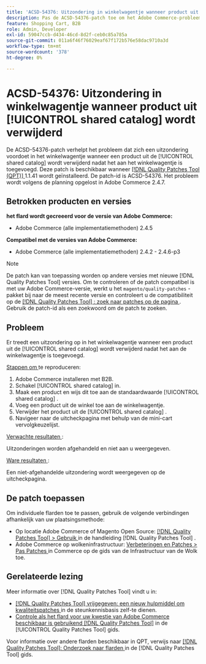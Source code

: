 ```yaml
---
title: 'ACSD-54376: Uitzondering in winkelwagentje wanneer product uit [!UICONTROL shared catalog] wordt verwijderd'
description: Pas de ACSD-54376-patch toe om het Adobe Commerce-probleem op te lossen, waarbij een uitzondering optreedt in het winkelwagentje wanneer een product uit de [!UICONTROL shared catalog] wordt verwijderd nadat het aan het winkelwagentje is toegevoegd.
feature: Shopping Cart, B2B
role: Admin, Developer
exl-id: 59047ccb-d434-46cd-8d2f-ceb0c85a785a
source-git-commit: 011a6f46f76029eaf67f172b576e58dac9710a3d
workflow-type: tm+mt
source-wordcount: '378'
ht-degree: 0%

---
```


# ACSD-54376: Uitzondering in winkelwagentje wanneer product uit [!UICONTROL shared catalog] wordt verwijderd

De ACSD-54376-patch verhelpt het probleem dat zich een uitzondering voordoet in het winkelwagentje wanneer een product uit de [!UICONTROL shared catalog] wordt verwijderd nadat het aan het winkelwagentje is toegevoegd. Deze patch is beschikbaar wanneer [[!DNL Quality Patches Tool (QPT)] ](https://experienceleague.adobe.com/nl/docs/commerce-operations/tools/quality-patches-tool/quality-patches-tool-to-self-serve-quality-patches) 1.1.41 wordt geïnstalleerd. De patch-id is ACSD-54376. Het probleem wordt volgens de planning opgelost in Adobe Commerce 2.4.7.

## Betrokken producten en versies

**het flard wordt gecreeerd voor de versie van Adobe Commerce:**

* Adobe Commerce (alle implementatiemethoden) 2.4.5

**Compatibel met de versies van Adobe Commerce:**

* Adobe Commerce (alle implementatiemethoden) 2.4.2 - 2.4.6-p3

>[!NOTE]
>
>De patch kan van toepassing worden op andere versies met nieuwe [!DNL Quality Patches Tool] versies. Om te controleren of de patch compatibel is met uw Adobe Commerce-versie, werkt u het `magento/quality-patches` -pakket bij naar de meest recente versie en controleert u de compatibiliteit op de [[!DNL Quality Patches Tool] : zoek naar patches op de pagina ](https://experienceleague.adobe.com/tools/commerce-quality-patches/index.html?lang=nl-NL) . Gebruik de patch-id als een zoekwoord om de patch te zoeken.

## Probleem

Er treedt een uitzondering op in het winkelwagentje wanneer een product uit de [!UICONTROL shared catalog] wordt verwijderd nadat het aan de winkelwagentje is toegevoegd.

<u> Stappen om </u> te reproduceren:

1. Adobe Commerce installeren met B2B.
1. Schakel [!UICONTROL shared catalog] in.
1. Maak een product en wijs dit toe aan de standaardwaarde [!UICONTROL shared catalog] .
1. Voeg een product uit de winkel toe aan de winkelwagentje.
1. Verwijder het product uit de [!UICONTROL shared catalog] .
1. Navigeer naar de uitcheckpagina met behulp van de mini-cart vervolgkeuzelijst.

<u> Verwachte resultaten </u>:

Uitzonderingen worden afgehandeld en niet aan u weergegeven.

<u> Ware resultaten </u>:

Een niet-afgehandelde uitzondering wordt weergegeven op de uitcheckpagina.

## De patch toepassen

Om individuele flarden toe te passen, gebruik de volgende verbindingen afhankelijk van uw plaatsingsmethode:

* Op locatie Adobe Commerce of Magento Open Source: [[!DNL Quality Patches Tool] > Gebruik ](/help/tools/quality-patches-tool/usage.md) in de handleiding [!DNL Quality Patches Tool] .
* Adobe Commerce op wolkeninfrastructuur: [ Verbeteringen en Patches > Pas Patches ](https://experienceleague.adobe.com/docs/commerce-cloud-service/user-guide/develop/upgrade/apply-patches.html?lang=nl-NL) in Commerce op de gids van de Infrastructuur van de Wolk toe.

## Gerelateerde lezing

Meer informatie over [!DNL Quality Patches Tool] vindt u in:

* [[!DNL Quality Patches Tool]  vrijgegeven: een nieuw hulpmiddel om kwaliteitspatches ](https://experienceleague.adobe.com/nl/docs/commerce-operations/tools/quality-patches-tool/quality-patches-tool-to-self-serve-quality-patches) in de steunkennisbasis zelf-te dienen.
* [ Controle als het flard voor uw kwestie van Adobe Commerce beschikbaar is gebruikend  [!DNL Quality Patches Tool]](/help/tools/quality-patches-tool/patches-available-in-qpt/check-patch-for-magento-issue-with-magento-quality-patches.md) in de [!UICONTROL Quality Patches Tool] gids.


Voor informatie over andere flarden beschikbaar in QPT, verwijs naar [[!DNL Quality Patches Tool]: Onderzoek naar flarden ](https://experienceleague.adobe.com/tools/commerce-quality-patches/index.html?lang=nl-NL) in de [!DNL Quality Patches Tool] gids.
